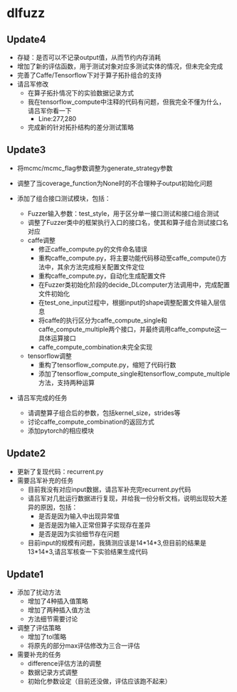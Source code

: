 # dlfuzz

## Update4
- 存疑：是否可以不记录output值，从而节约内存消耗
- 增加了新的评估函数，用于测试对象对应多测试实体的情况，但未完全完成
- 完善了Caffe/Tensorflow下对于算子拓扑组合的支持
- 请吕军修改
    - 在算子拓扑情况下的实验数据记录方式
    - 我在tensorflow_compute中注释的代码有问题，但我完全不懂为什么，请吕军你看一下
        - Line:277,280
    - 完成新的针对拓扑结构的差分测试策略
    

## Update3
- 将mcmc/mcmc_flag参数调整为generate_strategy参数
- 调整了当coverage_function为None时的不合理种子output初始化问题
- 添加了组合接口测试模块，包括：
    - Fuzzer输入参数：test_style，用于区分单一接口测试和接口组合测试
    - 调整了Fuzzer类中的框架执行入口的接口名，使其和算子组合测试接口名对应
    - caffe调整
        - 修正caffe_compute.py的文件命名错误
        - 重构caffe_compute.py，将主要功能代码移动至caffe_compute()方法中，其余方法完成相关配置文件定位
        - 重构caffe_compute.py，自动化生成配置文件
        - 在Fuzzer类初始化阶段的decide_DLcomputer方法调用中，完成配置文件初始化
        - 在test_one_input过程中，根据input的shape调整配置文件输入层信息
        - 将caffe的执行区分为caffe_compute_single和caffe_compute_multiple两个接口，并最终调用caffe_compute这一具体运算接口
        - caffe_compute_combination未完全实现
    - tensorflow调整
        - 重构了tensorflow_compute.py，缩短了代码行数
        - 添加了tensorflow_compute_single和tensorflow_compute_multiple方法，支持两种运算
        

- 请吕军完成的任务
    - 请调整算子组合后的参数，包括kernel_size，strides等
    - 讨论caffe_compute_combination的返回方式
    - 添加pytorch的相应模块
      
## Update2
- 更新了复现代码：recurrent.py
- 需要吕军补充的任务
    - 目前我没有对应input数据，请吕军补充完recurrent.py代码
    - 请吕军对几批运行数据进行复现，并给我一份分析文档，说明出现较大差异的原因，包括：
        - 是否是因为输入中出现异常值
        - 是否是因为输入正常但算子实现存在差异
        - 是否是因为实验细节存在问题
    - 目前input的规模有问题，我猜测应该是14\*14\*3,但目前的结果是13\*14\*3,请吕军核查一下实验结果生成代码

## Update1
- 添加了扰动方法
    - 增加了4种插入值策略
    - 增加了两种插入值方法
    - 方法细节需要讨论
- 调整了评估策略
    - 增加了tol策略
    - 将原先的部分max评估修改为三合一评估
- 需要补充的任务
    - difference评估方法的调整
    - 数据记录方式调整
    - 初始化参数设定（目前还没做，评估应该跑不起来）
